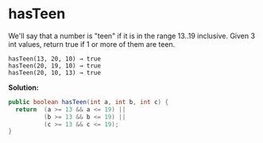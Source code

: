 # hasTeen

We'll say that a number is "teen" if it is in the range 13..19 inclusive. Given 3 int values, return true if 1 or more of them are teen.

```
hasTeen(13, 20, 10) → true
hasTeen(20, 19, 10) → true
hasTeen(20, 10, 13) → true
```

**Solution:**

```java
public boolean hasTeen(int a, int b, int c) {
  return  (a >= 13 && a <= 19) ||
          (b >= 13 && b <= 19) ||
          (c >= 13 && c <= 19);
}
```